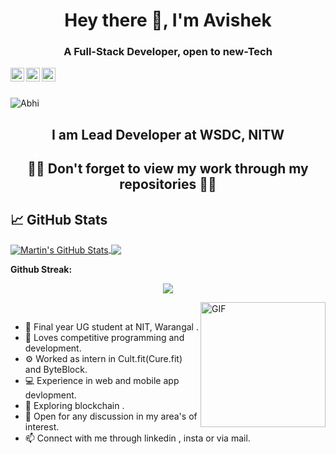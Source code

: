 

<h1 align="center">Hey there 👋, I'm Avishek</h1>
<h3 align="center">A Full-Stack Developer, open to new-Tech</h3>
<div class="align-items-center">
<a href="https://www.linkedin.com/in/av1shek/">
  <img align="left" alt="Abhishek's Linkedin" width="22px" src="https://cdn.jsdelivr.net/npm/simple-icons@v3/icons/linkedin.svg" />
</a>
<a href="https://www.instagram.com/a_v_i_s_h_e_k_/">
  <img align="left" alt="Avishek's Instagram" width="22px" src="https://cdn.jsdelivr.net/npm/simple-icons@v3/icons/instagram.svg" />
</a>
<a href="mailto:navodayanabhishek@gmail.com">
  <img align="left" alt="Avishek's E-mail" width="22px" src="https://cdn.jsdelivr.net/npm/simple-icons@v3/icons/gmail.svg" />
</a>
</div>

<br><br>
<p align="left"> <img src="https://komarev.com/ghpvc/?username=av1shek&label=Profile%20views&color=0e75b6&style=flat" alt="Abhi" /></p>
<h2 align="center">I am Lead Developer at WSDC, NITW</h2>
<h2 align="center"> 👨‍💻  Don't forget to view my work through my repositories  👨‍💻</h2>

## &#x1f4c8; GitHub Stats


<a href="https://github.com/av1shek/av1shek">
  <img align="center" src="https://github-readme-stats.vercel.app/api?username=av1shek&show_icons=true&line_height=40&count_private=true&title_color=ffffff&text_color=c9cacc&icon_color=2bbc8a&bg_color=1d1f21" alt="Martin's GitHub Stats" />
</a>
<a href="https://github.com/av1shek/av1shek">
  <img align="center" src="https://github-readme-stats.vercel.app/api/top-langs/?username=av1shek&title_color=ffffff&text_color=c9cacc&icon_color=2bbc8a&bg_color=1d1f21" />
</a>
<br/>

**Github Streak:**
<p align = "center">
  <img src = "https://github-readme-streak-stats.herokuapp.com/?user=av1shek">
</p>

<img align="right" height="200vw" alt="GIF" src="https://media.giphy.com/media/xTcnSWYZvafyhEACBO/giphy.gif" ><br>
- 🌱 Final year UG student at NIT, Warangal .<br>
- 🤩 Loves competitive programming and development.
- ⚙️ Worked as intern in Cult.fit(Cure.fit) and ByteBlock. <br>
- 💻 Experience in web and mobile app devlopment.<br>
- 📖 Exploring blockchain .<br>
- 💬 Open for any discussion in my area's of interest.<br>
- 📫 Connect with me through linkedin , insta or via mail.<br>

